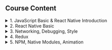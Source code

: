 ## Course Content
<!--- Section 1-->
<details>
<summary>1. JavaScript Basic & React Native Introduction</summary>

* JavaScript Basic
  * ES6: Variable, Type, Object, Module, Prototype
  * Asynchronous: Single Thread, Promises, Async/Await
  * ESLint, Prettierv
* React Native Introduction
	* Architecture: Bridge, Native Thread
	* Environment setup

</details>
<!--- Section 2-->
<details>
<summary>2. React Native Basic</summary>

* Component
	* Props
	* State
	* LifeCycle
* React Native Component
	* Core Component
	* Native Component
* Simple Todo App

</details>
<!--- Section 3-->
<details>
<summary>3. Networking, Debugging, Style</summary>

* Networking
  * API
  * Validattion
  * Simple SignIn Flow
* Debugging
  * console
  * react-devtools
  * reactotron
* Style
  * StyleSheet
  * Flexbox
  * Responsive

</details>
<!--- Section 4-->
<details>
<summary>4. Redux</summary>

* Architecture
* Middleware, Thunk
* react-redux
* Redux toolkit

</details>
<!--- Section 5-->
<details>
<summary>5. NPM, Native Modules, Animation</summary>

* NPM
  * Library
  * node_modules 
* Native Modules
* Animation
  * Animated API
  * reanimated

</details>

